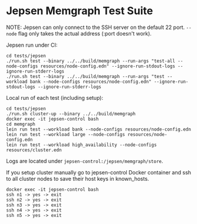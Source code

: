 # Jepsen Memgraph Test Suite

NOTE: Jepsen can only connect to the SSH server on the default 22 port.
`--node` flag only takes the actual address (:port doesn't work).

Jepsen run under CI:
```
cd tests/jepsen
./run.sh test --binary ../../build/memgraph --run-args "test-all --node-configs resources/node-config.edn" --ignore-run-stdout-logs --ignore-run-stderr-logs
./run.sh test --binary ../../build/memgraph --run-args "test --workload bank --node-configs resources/node-config.edn" --ignore-run-stdout-logs --ignore-run-stderr-logs
```

Local run of each test (including setup):
```
cd tests/jepsen
./run.sh cluster-up --binary ../../build/memgraph
docker exec -it jepsen-control bash
cd memgraph
lein run test --workload bank --node-configs resources/node-config.edn
lein run test --workload large --node-configs resources/node-config.edn
lein run test --workload high_availability --node-configs resources/cluster.edn
```

Logs are located under `jepsen-control:/jepsen/memgraph/store`.

If you setup cluster manually go to jepsen-control Docker container and ssh to all cluster nodes to save their host keys in known_hosts.
```
docker exec -it jepsen-control bash
ssh n1 -> yes -> exit
ssh n2 -> yes -> exit
ssh n3 -> yes -> exit
ssh n4 -> yes -> exit
ssh n5 -> yes -> exit
```
